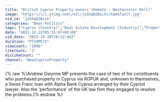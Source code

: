```yaml
---
title: "British Cyprus Property owners (Debate - Westminster Hall)"
image: "https:\/\/i.ytimg.com\/vi\/jo5hq82Bxck\/hqdefault.jpg"
vid_id: "jo5hq82Bxck"
categories: "News-Politics"
tags: ["Cyprus (Country)","Real Estate Development (Industry)","Property (Quotation Subject)"]
date: "2021-12-22T05:55:07+03:00"
vid_date: "2015-10-30T10:22:46Z"
duration: "PT19M57S"
viewcount: "1096"
likeCount: "2"
dislikeCount: ""
channel: "NewsCyprusProperty"
---
```

{% raw %}Andrew Gwynne MP presents the case of two of his constituents who purchased property in Cyprus via ROPUK and, unknown to themselves, a Swiss Franc loan with Alpha Bank Cyprus arranged by their Cypriot lawyer. Also the 'performance' of the UK law firm they engaged to resolve the problems.{% endraw %}
